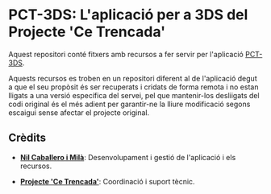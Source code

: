# PCT-3DS: L'aplicació per a 3DS del Projecte 'Ce Trencada'
 
Aquest repositori conté fitxers amb recursos a fer servir per l'aplicació [PCT-3DS](https://github.com/PrCeTrencada/pct-3ds).

Aquests recursos es troben en un repositori diferent al de l'aplicació degut a que el seu propòsit és ser recuperats i cridats de forma remota i no estan lligats a una versió específica del servei, pel que mantenir-los desliigats del codi original és el més adient per garantir-ne la lliure modificació segons escaigui sense afectar el projecte original.

## Crèdits

- **[Nil Caballero i Milà](https://twitter.com/PelochoRockea)**: Desenvolupament i gestió de l'aplicació i els recursos.

- **[Projecte 'Ce Trencada'](https://cetrencada.cat)**: Coordinació i suport tècnic.

